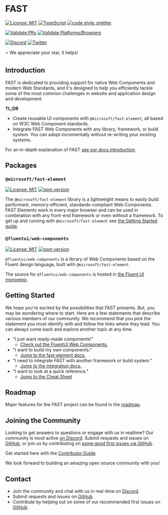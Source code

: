# FAST

[![License: MIT](https://img.shields.io/badge/License-MIT-yellow.svg)](https://opensource.org/licenses/MIT)
[![TypeScript](https://img.shields.io/badge/%3C%2F%3E-TypeScript-%230074c1.svg)](https://www.typescriptlang.org/)
[![code style: prettier](https://img.shields.io/badge/code_style-prettier-f8bc45.svg)](https://github.com/prettier/prettier)

[![Validate PRs](https://github.com/microsoft/fast/actions/workflows/ci-validate-pr.yml/badge.svg)](https://github.com/microsoft/fast/actions/workflows/ci-validate-pr.yml)
[![Validate Platforms/Browsers](https://github.com/microsoft/fast/actions/workflows/ci-validate-platforms.yml/badge.svg)](https://github.com/microsoft/fast/actions/workflows/ci-validate-platforms.yml)

[![Discord](https://img.shields.io/badge/chat%20on-discord-7289da.svg)](https://discord.gg/FcSNfg4)
[![Twitter](https://img.shields.io/twitter/follow/fast_ui.svg?style=social&label=Follow)](https://twitter.com/intent/follow?screen_name=fast_ui)

:star: We appreciate your star, it helps!

## Introduction

FAST is dedicated to providing support for native Web Components and modern Web Standards, and it's designed to help you efficiently tackle some of the most common challenges in website and application design and development.

**TL;DR**

* Create reusable UI components with `@microsoft/fast-element`, all based on W3C Web Component standards.
* Integrate FAST Web Components with any library, framework, or build system. You can adopt incrementally without re-writing your existing systems.

For an in-depth explanation of FAST [see our docs introduction](https://fast.design/docs/introduction/).

## Packages

### `@microsoft/fast-element`

[![License: MIT](https://img.shields.io/badge/License-MIT-yellow.svg)](https://opensource.org/licenses/MIT)
[![npm version](https://badge.fury.io/js/%40microsoft%2Ffast-element.svg)](https://badge.fury.io/js/%40microsoft%2Ffast-element)

The `@microsoft/fast-element` library is a lightweight means to easily build performant, memory-efficient, standards-compliant Web Components. FAST Elements work in every major browser and can be used in combination with any front-end framework or even without a framework. To get up and running with `@microsoft/fast-element` see [the Getting Started guide](https://fast.design/docs/fast-element/getting-started).

### `@fluentui/web-components`

[![License: MIT](https://img.shields.io/badge/License-MIT-yellow.svg)](https://opensource.org/licenses/MIT)
[![npm version](https://badge.fury.io/js/%40fluentui%2Fweb-components.svg)](https://badge.fury.io/js/%40fluentui%2Fweb-components)

`@fluentui/web-components` is a library of Web Components based on the Fluent design language, built with `@microsoft/fast-element`.

The source for `@fluentui/web-components` is hosted in [the Fluent UI monorepo](https://github.com/microsoft/fluentui/tree/master/packages/web-components).

## Getting Started

We hope you're excited by the possibilities that FAST presents. But, you may be wondering where to start. Here are a few statements that describe various members of our community. We recommend that you pick the statement you most identify with and follow the links where they lead. You can always come back and explore another topic at any time.

* "I just want ready-made components!"
  * [Check out the FluentUI Web Components.](https://docs.microsoft.com/en-us/fluent-ui/web-components/)
* "I want to build my own components."
  * [Jump to the fast-element docs.](https://fast.design/docs/getting-started/quick-start)
* "I need to integrate FAST with another framework or build system."
  * [Jump to the integration docs.](https://fast.design/docs/integrations)
* "I want to look at a quick reference."
  * [Jump to the Cheat Sheet](https://fast.design/docs/1.x/resources/cheat-sheet)

## Roadmap

Major features for the FAST project can be found in the [roadmap](https://github.com/orgs/microsoft/projects/240/views/1).

## Joining the Community

Looking to get answers to questions or engage with us in realtime? Our community is most active [on Discord](https://discord.gg/FcSNfg4). Submit requests and issues on [GitHub](https://github.com/Microsoft/fast/issues/new/choose), or join us by contributing on [some good first issues via GitHub](https://github.com/Microsoft/fast/labels/community:good-first-issue).

Get started here with the [Contributor Guide](https://www.fast.design/docs/community/contributor-guide).

We look forward to building an amazing open source community with you!

## Contact

* Join the community and chat with us in real-time on [Discord](https://discord.gg/FcSNfg4).
* Submit requests and issues on [GitHub](https://github.com/Microsoft/fast/issues/new/choose).
* Contribute by helping out on some of our recommended first issues on [GitHub](https://github.com/Microsoft/fast/labels/community:good-first-issue).
